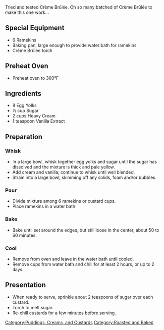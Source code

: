 Tried and tested Crème Brûlée. Oh so many batched of Crème Brûlée to
make this one work...

## Special Equipment

-   6 Ramekins
-   Baking pan, large enough to provide water bath for ramekins
-   Crème Brûlée torch

## Preheat Oven

-   Preheat oven to 300°F

## Ingredients

-   8 Egg Yolks
-   ½ cup Sugar
-   2 cups Heavy Cream
-   1 teaspoon Vanilla Extract

## Preparation

### Whisk

-   In a large bowl, whisk together egg yolks and sugar until the sugar
    has dissolved and the mixture is thick and pale yellow.
-   Add cream and vanilla; continue to whisk until well blended.
-   Strain into a large bowl, skimming off any solids, foam and/or
    bubbles.

### Pour

-   Divide mixture among 6 ramekins or custard cups.
-   Place ramekins in a water bath

### Bake

-   Bake until set around the edges, but still loose in the center,
    about 50 to 60 minutes.

### Cool

-   Remove from oven and leave in the water bath until cooled.
-   Remove cups from water bath and chill for at least 2 hours, or up to
    2 days.

## Presentation

-   When ready to serve, sprinkle about 2 teaspoons of sugar over each
    custard.
-   Torch to melt sugar.
-   Re-chill custards for a few minutes before serving.

[Category:Puddings, Creams, and
Custards](Category:Puddings,_Creams,_and_Custards "wikilink")
[Category:Roasted and Baked](Category:Roasted_and_Baked "wikilink")